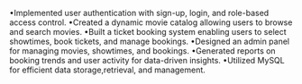 •Implemented user authentication with sign-up, login, and role-based access control.
•Created a dynamic movie catalog allowing users to browse and search movies.
•Built a ticket booking system enabling users to select showtimes, book tickets, and manage bookings.
•Designed an admin panel for managing movies, showtimes, and bookings.
•Generated reports on booking trends and user activity for data-driven insights.
•Utilized MySQL for efficient data storage,retrieval, and management.
